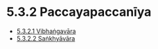 

# 5.3.2 Paccayapaccanīya

* [5.3.2.1 Vibhaṅgavāra](5.3.2/5.3.2.1.md)
* [5.3.2.2 Saṅkhyāvāra](5.3.2/5.3.2.2.md)



